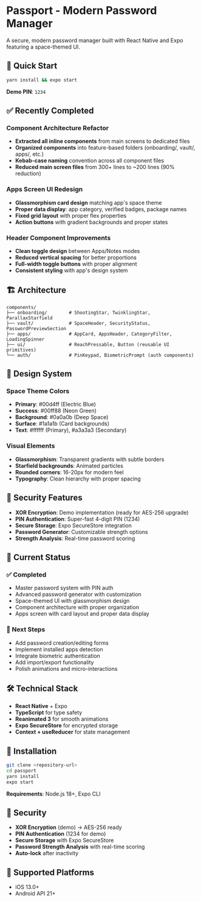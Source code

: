 # Passport - Modern Password Manager

A secure, modern password manager built with React Native and Expo featuring a space-themed UI.

## 🚀 Quick Start

```bash
yarn install && expo start
```

**Demo PIN**: `1234`

## ✅ Recently Completed

### Component Architecture Refactor
- **Extracted all inline components** from main screens to dedicated files
- **Organized components** into feature-based folders (onboarding/, vault/, apps/, etc.)
- **Kebab-case naming** convention across all component files
- **Reduced main screen files** from 300+ lines to ~200 lines (90% reduction)

### Apps Screen UI Redesign
- **Glassmorphism card design** matching app's space theme
- **Proper data display**: app category, verified badges, package names
- **Fixed grid layout** with proper flex properties
- **Action buttons** with gradient backgrounds and proper states

### Header Component Improvements
- **Clean toggle design** between Apps/Notes modes
- **Reduced vertical spacing** for better proportions
- **Full-width toggle buttons** with proper alignment
- **Consistent styling** with app's design system

## 🏗️ Architecture

```
components/
├── onboarding/        # ShootingStar, TwinklingStar, ParallaxStarfield
├── vault/             # SpaceHeader, SecurityStatus, PasswordPreviewSection
├── apps/              # AppCard, AppsHeader, CategoryFilter, LoadingSpinner
├── ui/                # ReachPressable, Button (reusable UI primitives)
└── auth/              # PinKeypad, BiometricPrompt (auth components)
```

## 🎨 Design System

### Space Theme Colors
- **Primary**: #00d4ff (Electric Blue)
- **Success**: #00ff88 (Neon Green)
- **Background**: #0a0a0b (Deep Space)
- **Surface**: #1a1a1b (Card backgrounds)
- **Text**: #ffffff (Primary), #a3a3a3 (Secondary)

### Visual Elements
- **Glassmorphism**: Transparent gradients with subtle borders
- **Starfield backgrounds**: Animated particles
- **Rounded corners**: 16-20px for modern feel
- **Typography**: Clean hierarchy with proper spacing

## 🔐 Security Features

- **XOR Encryption**: Demo implementation (ready for AES-256 upgrade)
- **PIN Authentication**: Super-fast 4-digit PIN (1234)
- **Secure Storage**: Expo SecureStore integration
- **Password Generator**: Customizable strength options
- **Strength Analysis**: Real-time password scoring

## 📱 Current Status

### ✅ Completed
- Master password system with PIN auth
- Advanced password generator with customization
- Space-themed UI with glassmorphism design
- Component architecture with proper organization
- Apps screen with card layout and proper data display

### 🚧 Next Steps
- Add password creation/editing forms
- Implement installed apps detection
- Integrate biometric authentication
- Add import/export functionality
- Polish animations and micro-interactions

## 🛠️ Technical Stack

- **React Native** + Expo
- **TypeScript** for type safety
- **Reanimated 3** for smooth animations
- **Expo SecureStore** for encrypted storage
- **Context + useReducer** for state management

## 🔧 Installation

```bash
git clone <repository-url>
cd passport
yarn install
expo start
```

**Requirements**: Node.js 18+, Expo CLI

## 🔐 Security

- **XOR Encryption** (demo) → AES-256 ready
- **PIN Authentication** (1234 for demo)
- **Secure Storage** with Expo SecureStore
- **Password Strength Analysis** with real-time scoring
- **Auto-lock** after inactivity

## 📱 Supported Platforms

- iOS 13.0+
- Android API 21+
